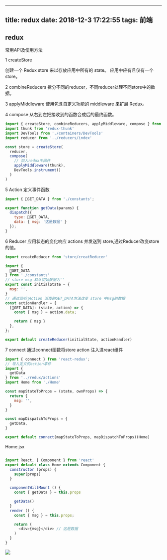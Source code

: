 
---
title: redux
date: 2018-12-3 17:22:55
tags: 前端
---

## redux
常用API及使用方法

1 createStore

创建一个 Redux store 来以存放应用中所有的 state。
应用中应有且仅有一个 store。

2 combineReducers
拆分不同的reducer，不同reducer处理不同store中的数据。

3 applyMiddleware
使用包含自定义功能的 middleware 来扩展 Redux。

4 compose 
从右到左把接收到的函数合成后的最终函数。

```javascript
import { createStore, combineReducers, applyMiddleware, compose } from 'redux'
import thunk from 'redux-thunk'
import DevTools from './containers/DevTools'
import reducer from '../reducers/index'

const store = createStore(
  reducer,
  compose(
    // 加入redux中间件
    applyMiddleware(thunk),
    DevTools.instrument()
  )
)
```

5 Action 
定义事件函数

```javascript
import { GET_DATA } from './constants';

export function getData(params) {
  dispatch({
    type: GET_DATA,
    data: { msg: '这是数据' }
  });
}
```

6 Reducer
应用状态的变化响应 actions 并发送到 store,通过Reducer改变store的值。


```javascript
import createReducer from 'store/creatReducer'

import {
  GET_DATA
} from './constants'
// store msg 默认初始数据为''
export const initialState = {
  msg: '',
}
// 通过监听Action 派发的GET_DATA方法改变 store 中msg的数据
const actionHandler = {
  [GET_DATA]: (state, action) => {
    const { msg } = action.data;

    return { msg }
  },
};

export default createReducer(initialState, actionHandler)
```

7 connect
通过connect函数将store action 注入进react组件

```javascript
import { connect } from 'react-redux';
// 导入定义的action事件
import {
  getData
} from '../redux/actions'
import Home from './Home'

const mapStateToProps = (state, ownProps) => {
  return {
    msg: '',
  }
}

const mapDispatchToProps = {
  getData,
}

export default connect(mapStateToProps, mapDispatchToProps)(Home)

```

Home.jsx
```javascript

import React, { Component } from 'react'
export default class Home extends Component {
  constructor (props) {
    super(props)
  }

  componentWillMount () {
    const { getData } = this.props

    getData()
  }
  render () {
    const { msg } = this.props;

    return (
      <div>{msg}</div> // 这是数据
    )
  }
}

```

![](/images/redux/redux.jpeg)
